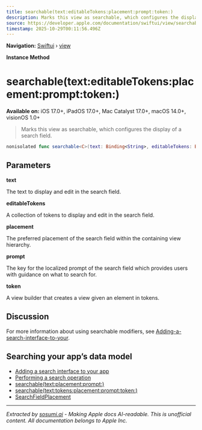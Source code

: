 ```yaml
---
title: searchable(text:editableTokens:placement:prompt:token:)
description: Marks this view as searchable, which configures the display of a search field.
source: https://developer.apple.com/documentation/swiftui/view/searchable(text:editabletokens:placement:prompt:token:)
timestamp: 2025-10-29T00:11:56.496Z
---
```


**Navigation:** [Swiftui](/documentation/swiftui) › [view](/documentation/swiftui/view)

**Instance Method**

# searchable(text:editableTokens:placement:prompt:token:)

**Available on:** iOS 17.0+, iPadOS 17.0+, Mac Catalyst 17.0+, macOS 14.0+, visionOS 1.0+

> Marks this view as searchable, which configures the display of a search field.

```swift
nonisolated func searchable<C>(text: Binding<String>, editableTokens: Binding<C>, placement: SearchFieldPlacement = .automatic, prompt: LocalizedStringKey, @ViewBuilder token: @escaping (Binding<C.Element>) -> some View) -> some View where C : RandomAccessCollection, C : RangeReplaceableCollection, C.Element : Identifiable
```

## Parameters

**text**

The text to display and edit in the search field.



**editableTokens**

A collection of tokens to display and edit in the search field.



**placement**

The preferred placement of the search field within the containing view hierarchy.



**prompt**

The key for the localized prompt of the search field which provides users with guidance on what to search for.



**token**

A view builder that creates a view given an element in tokens.



## Discussion

For more information about using searchable modifiers, see [Adding-a-search-interface-to-your](/documentation/swiftui/adding-a-search-interface-to-your-app).

## Searching your app’s data model

- [Adding a search interface to your app](/documentation/swiftui/adding-a-search-interface-to-your-app)
- [Performing a search operation](/documentation/swiftui/performing-a-search-operation)
- [searchable(text:placement:prompt:)](/documentation/swiftui/view/searchable(text:placement:prompt:))
- [searchable(text:tokens:placement:prompt:token:)](/documentation/swiftui/view/searchable(text:tokens:placement:prompt:token:))
- [SearchFieldPlacement](/documentation/swiftui/searchfieldplacement)

---

*Extracted by [sosumi.ai](https://sosumi.ai) - Making Apple docs AI-readable.*
*This is unofficial content. All documentation belongs to Apple Inc.*
